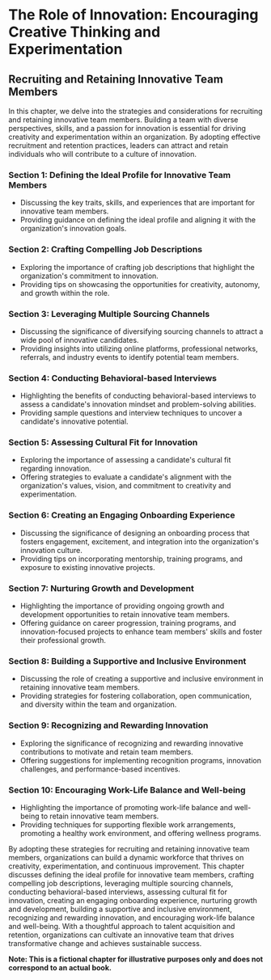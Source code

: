 The Role of Innovation: Encouraging Creative Thinking and Experimentation
=========================================================================

Recruiting and Retaining Innovative Team Members
-----------------------------------------------------------

In this chapter, we delve into the strategies and considerations for recruiting and retaining innovative team members. Building a team with diverse perspectives, skills, and a passion for innovation is essential for driving creativity and experimentation within an organization. By adopting effective recruitment and retention practices, leaders can attract and retain individuals who will contribute to a culture of innovation.

### Section 1: Defining the Ideal Profile for Innovative Team Members

* Discussing the key traits, skills, and experiences that are important for innovative team members.
* Providing guidance on defining the ideal profile and aligning it with the organization's innovation goals.

### Section 2: Crafting Compelling Job Descriptions

* Exploring the importance of crafting job descriptions that highlight the organization's commitment to innovation.
* Providing tips on showcasing the opportunities for creativity, autonomy, and growth within the role.

### Section 3: Leveraging Multiple Sourcing Channels

* Discussing the significance of diversifying sourcing channels to attract a wide pool of innovative candidates.
* Providing insights into utilizing online platforms, professional networks, referrals, and industry events to identify potential team members.

### Section 4: Conducting Behavioral-based Interviews

* Highlighting the benefits of conducting behavioral-based interviews to assess a candidate's innovation mindset and problem-solving abilities.
* Providing sample questions and interview techniques to uncover a candidate's innovative potential.

### Section 5: Assessing Cultural Fit for Innovation

* Exploring the importance of assessing a candidate's cultural fit regarding innovation.
* Offering strategies to evaluate a candidate's alignment with the organization's values, vision, and commitment to creativity and experimentation.

### Section 6: Creating an Engaging Onboarding Experience

* Discussing the significance of designing an onboarding process that fosters engagement, excitement, and integration into the organization's innovation culture.
* Providing tips on incorporating mentorship, training programs, and exposure to existing innovative projects.

### Section 7: Nurturing Growth and Development

* Highlighting the importance of providing ongoing growth and development opportunities to retain innovative team members.
* Offering guidance on career progression, training programs, and innovation-focused projects to enhance team members' skills and foster their professional growth.

### Section 8: Building a Supportive and Inclusive Environment

* Discussing the role of creating a supportive and inclusive environment in retaining innovative team members.
* Providing strategies for fostering collaboration, open communication, and diversity within the team and organization.

### Section 9: Recognizing and Rewarding Innovation

* Exploring the significance of recognizing and rewarding innovative contributions to motivate and retain team members.
* Offering suggestions for implementing recognition programs, innovation challenges, and performance-based incentives.

### Section 10: Encouraging Work-Life Balance and Well-being

* Highlighting the importance of promoting work-life balance and well-being to retain innovative team members.
* Providing techniques for supporting flexible work arrangements, promoting a healthy work environment, and offering wellness programs.

By adopting these strategies for recruiting and retaining innovative team members, organizations can build a dynamic workforce that thrives on creativity, experimentation, and continuous improvement. This chapter discusses defining the ideal profile for innovative team members, crafting compelling job descriptions, leveraging multiple sourcing channels, conducting behavioral-based interviews, assessing cultural fit for innovation, creating an engaging onboarding experience, nurturing growth and development, building a supportive and inclusive environment, recognizing and rewarding innovation, and encouraging work-life balance and well-being. With a thoughtful approach to talent acquisition and retention, organizations can cultivate an innovative team that drives transformative change and achieves sustainable success.

**Note: This is a fictional chapter for illustrative purposes only and does not correspond to an actual book.**

